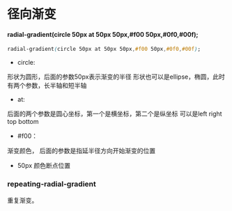 # 径向渐变
#### radial-gradient(circle 50px at 50px 50px,#f00 50px,#0f0,#00f);
```css
radial-gradient(circle 50px at 50px 50px,#f00 50px,#0f0,#00f);
```
- circle:

形状为圆形，后面的参数50px表示渐变的半径 形状也可以是ellipse，椭圆，此时有两个参数，长半轴和短半轴

- at:

后面的两个参数是圆心坐标，第一个是横坐标，第二个是纵坐标 可以是left right top bottom

- #f00：

渐变颜色， 后面的参数是指延半径方向开始渐变的位置

- 50px
颜色断点位置

### repeating-radial-gradient
重复渐变。

